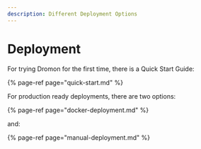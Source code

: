 ```yaml
---
description: Different Deployment Options
---
```


# Deployment

For trying Dromon for the first time, there is a Quick Start Guide:

{% page-ref page="quick-start.md" %}

For production ready deployments, there are two options:

{% page-ref page="docker-deployment.md" %}

and:

{% page-ref page="manual-deployment.md" %}

